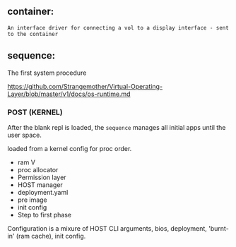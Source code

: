 ## container:

    An interface driver for connecting a vol to a display interface - sent to the container


## sequence:

The first system procedure

https://github.com/Strangemother/Virtual-Operating-Layer/blob/master/v1/docs/os-runtime.md


### POST (KERNEL)

After the blank repl is loaded, the `sequence` manages all initial apps until the user space.

loaded from a kernel config for proc order.
+ ram V
+ proc allocator
+ Permission layer
+ HOST manager
+ deployment.yaml
+ pre image
+ init config
+ Step to first phase

Configuration is a mixure of HOST CLI arguments, bios, deployment, 'burnt-in' (ram cache), init config.

